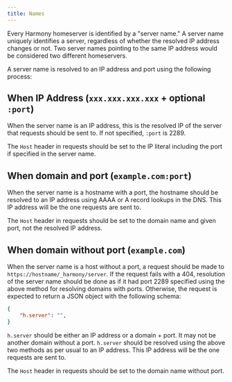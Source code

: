 ```yaml
---
title: Names
---
```


Every Harmony homeserver is identified by a "server name." A server name uniquely identifies a server, regardless of whether the resolved IP address changes or not. Two server names pointing to the same IP address would be considered two different homeservers.

A server name is resolved to an IP address and port using the following process:

## When IP Address (`xxx.xxx.xxx.xxx` + optional `:port`)

When the server name is an IP address, this is the resolved IP of the server that requests should be sent to. If not specified, `:port` is 2289.

The `Host` header in requests should be set to the IP literal including the port if specified in the server name.

## When domain and port (`example.com:port`)

When the server name is a hostname with a port, the hostname should be resolved to an IP address using AAAA or A record lookups in the DNS. This IP address will be the one requests are sent to.

The `Host` header in requests should be set to the domain name and given port, not the resolved IP address.

## When domain without port (`example.com`)

When the server name is a host without a port, a request should be made to `https://hostname/_harmony/server`. If the request fails with a 404, resolution of the server name should be done as if it had port 2289 specified using the above method for resolving domains with ports. Otherwise, the request is expected to return a JSON object with the following schema:

```json
{
    "h.server": "",
}
```

`h.server` should be either an IP address or a domain + port. It may not be another domain without a port. `h.server` should be resolved using the above two methods as per usual to an IP address. This IP address will be the one requests are sent to.

The `Host` header in requests should be set to the domain name without port.
